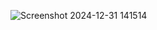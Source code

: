 ![Screenshot 2024-12-31 141514](https://github.com/user-attachments/assets/356beff9-7d8d-4b15-b9e8-9cde1ae77a56)
